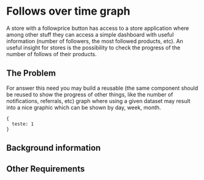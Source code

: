 # Follows over time graph
A store with a followprice button has access to a store application where among other stuff they can access a simple dashboard with useful information (number of followers, the most followed products, etc). 
An useful insight for stores is the possibility to check the progress of the number of follows of their products.

## The Problem
For answer this need you may build a reusable (the same component should be reused to show the progress of other things, like the number of notifications, referrals, etc) graph where using a given dataset may result into a nice graphic which can be shown by day, week, month.


```
{
  teste: 1
}
```

## Background information

## Other Requirements
